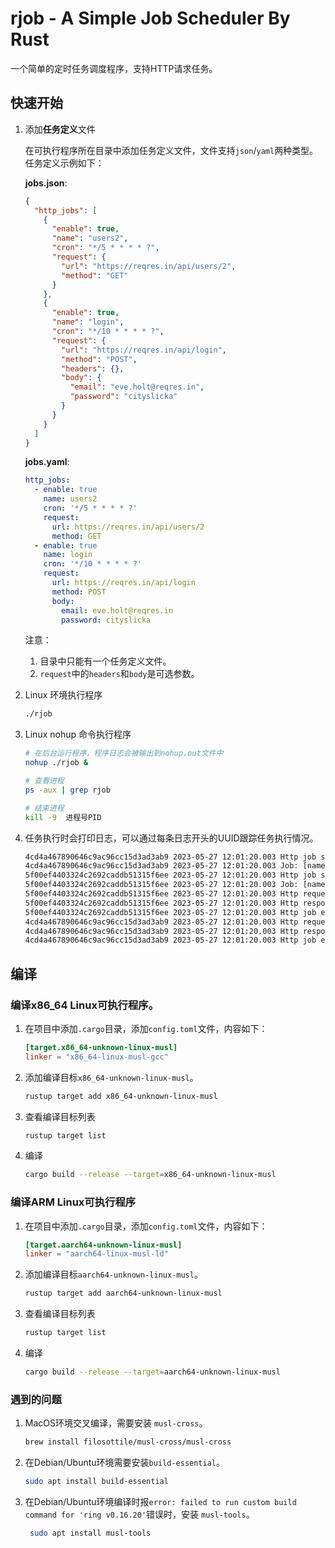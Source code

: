 # rjob - A Simple Job Scheduler By Rust

一个简单的定时任务调度程序，支持HTTP请求任务。

## 快速开始

1. 添加**任务定义**文件

    在可执行程序所在目录中添加任务定义文件，文件支持`json`/`yaml`两种类型。任务定义示例如下：
    
    **jobs.json**:
    ```json
    {
      "http_jobs": [
        {
          "enable": true,
          "name": "users2",
          "cron": "*/5 * * * * ?",
          "request": {
            "url": "https://reqres.in/api/users/2",
            "method": "GET"
          }
        },
        {
          "enable": true,
          "name": "login",
          "cron": "*/10 * * * * ?",
          "request": {
            "url": "https://reqres.in/api/login",
            "method": "POST",
            "headers": {},
            "body": {
              "email": "eve.holt@reqres.in",
              "password": "cityslicka"
            }
          }
        }
      ]
    }
    ```
    **jobs.yaml**:  
    ```yaml
    http_jobs:
      - enable: true
        name: users2
        cron: '*/5 * * * * ?'
        request:
          url: https://reqres.in/api/users/2
          method: GET
      - enable: true
        name: login
        cron: '*/10 * * * * ?'
        request:
          url: https://reqres.in/api/login
          method: POST
          body:
            email: eve.holt@reqres.in
            password: cityslicka
    ```
    
    注意：
    1. 目录中只能有一个任务定义文件。
    2. `request`中的`headers`和`body`是可选参数。  

2. Linux 环境执行程序
    ```bash
    ./rjob
    ```
3. Linux nohup 命令执行程序
    ```bash
    # 在后台运行程序，程序日志会被输出到nohup.out文件中
    nohup ./rjob &
    
    # 查看进程
    ps -aux | grep rjob 
    
    # 结束进程
    kill -9  进程号PID
    ```
4. 任务执行时会打印日志，可以通过每条日志开头的UUID跟踪任务执行情况。
    ```bash
    4cd4a467890646c9ac96cc15d3ad3ab9 2023-05-27 12:01:20.003 Http job start, job name: login
    4cd4a467890646c9ac96cc15d3ad3ab9 2023-05-27 12:01:20.003 Job: [name: login, enable: true, cron: */10 * * * * ?, request: [url: https://reqres.in/api/login, method: POST, headers: None, body: {"email":"eve.holt@reqres.in","password":"cityslicka"}]]
    5f00ef4403324c2692caddb51315f6ee 2023-05-27 12:01:20.003 Http job start, job name: users2
    5f00ef4403324c2692caddb51315f6ee 2023-05-27 12:01:20.003 Job: [name: users2, enable: true, cron: */5 * * * * ?, request: [url: https://reqres.in/api/users/2, method: GET, headers: None, body: None]]
    5f00ef4403324c2692caddb51315f6ee 2023-05-27 12:01:20.003 Http request success, job name: users2
    5f00ef4403324c2692caddb51315f6ee 2023-05-27 12:01:20.003 Http response: {"data":{"id":2,"email":"janet.weaver@reqres.in","first_name":"Janet","last_name":"Weaver","avatar":"https://reqres.in/img/faces/2-image.jpg"},"support":{"url":"https://reqres.in/#support-heading","text":"To keep ReqRes free, contributions towards server costs are appreciated!"}}
    5f00ef4403324c2692caddb51315f6ee 2023-05-27 12:01:20.003 Http job end, job name: users2
    4cd4a467890646c9ac96cc15d3ad3ab9 2023-05-27 12:01:20.003 Http request success, job name: login
    4cd4a467890646c9ac96cc15d3ad3ab9 2023-05-27 12:01:20.003 Http response: {"token":"QpwL5tke4Pnpja7X4"}
    4cd4a467890646c9ac96cc15d3ad3ab9 2023-05-27 12:01:20.003 Http job end, job name: login
    ```

## 编译

### 编译x86_64 Linux可执行程序。

1. 在项目中添加`.cargo`目录，添加`config.toml`文件，内容如下：
    ```toml
    [target.x86_64-unknown-linux-musl]
    linker = "x86_64-linux-musl-gcc"
    ```

2. 添加编译目标`x86_64-unknown-linux-musl`。
    ```bash
    rustup target add x86_64-unknown-linux-musl
    ```

3. 查看编译目标列表
    ```bash
    rustup target list
    ```

4. 编译
    ```bash
    cargo build --release --target=x86_64-unknown-linux-musl
    ```

### 编译ARM Linux可执行程序

1. 在项目中添加`.cargo`目录，添加`config.toml`文件，内容如下：
    ```toml
    [target.aarch64-unknown-linux-musl]
    linker = "aarch64-linux-musl-ld"
    ```

2. 添加编译目标`aarch64-unknown-linux-musl`。
    ```bash
    rustup target add aarch64-unknown-linux-musl
    ```

3. 查看编译目标列表
    ```bash
    rustup target list
    ```
4. 编译
    ```bash
    cargo build --release --target=aarch64-unknown-linux-musl
    ```

### 遇到的问题
1. MacOS环境交叉编译，需要安装 `musl-cross`。
   ```bash
   brew install filosottile/musl-cross/musl-cross
   ```
2. 在Debian/Ubuntu环境需要安装`build-essential`。
   ```bash
   sudo apt install build-essential
   ```
3. 在Debian/Ubuntu环境编译时报`error: failed to run custom build command for 'ring v0.16.20'`错误时，安装 `musl-tools`。
   ```bash
    sudo apt install musl-tools
   ```